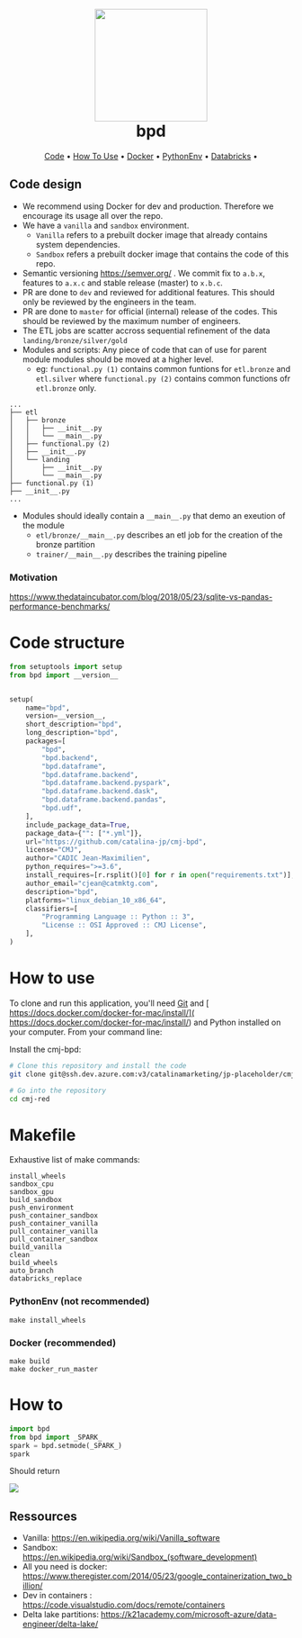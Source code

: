 
<h1 align="center">
  <br>
  <img src="https://drive.google.com/uc?id=1IadQpNk2653aaflkXL-EBxJDWX43l0KP" width="200">
  <br>
    bpd
  <br>
</h1>

<p align="center">
  <a href="#code-structure">Code</a> •
  <a href="#how-to-use">How To Use</a> •
  <a href="#docker">Docker</a> •
  <a href="#PythonEnv">PythonEnv</a> •
  <a href="#Databricks">Databricks</a> •


## Code design
* We recommend using Docker for dev and production. Therefore we encourage its usage all over the repo.
* We have a `vanilla` and `sandbox` environment. 
  * `Vanilla` refers to a prebuilt docker image that already contains system dependencies.
  * `Sandbox` refers a prebuilt docker image that contains the code of this repo.
* Semantic versioning https://semver.org/ . We commit fix to `a.b.x`, features to `a.x.c` and stable release (master) to `x.b.c`. 
* PR are done to `dev` and reviewed for additional features. This should only be reviewed by the engineers in the team.
* PR are done to `master` for official (internal) release of the codes. This should be reviewed by the maximum number of engineers.   
* The ETL jobs are scatter accross sequential refinement of the data `landing/bronze/silver/gold` 
* Modules and scripts: Any piece of code that can of use for parent module modules should be moved at a higher level. 
  * eg: `functional.py (1)`  contains common funtions for `etl.bronze` and `etl.silver` where `functional.py (2)` contains common functions ofr `etl.bronze` only.
```
...
├── etl
│   ├── bronze
│   │   ├── __init__.py
│   │   └── __main__.py
│   ├── functional.py (2)
│   ├── __init__.py
│   └── landing
│       ├── __init__.py
│       └── __main__.py
├── functional.py (1)
├── __init__.py
...
```
* Modules should ideally contain a `__main__.py` that demo an exeution of the module
  * `etl/bronze/__main__.py` describes an etl job for the creation of the bronze partition
  * `trainer/__main__.py` describes the training pipeline



### Motivation
https://www.thedataincubator.com/blog/2018/05/23/sqlite-vs-pandas-performance-benchmarks/

# Code structure
```python
from setuptools import setup
from bpd import __version__


setup(
    name="bpd",
    version=__version__,
    short_description="bpd",
    long_description="bpd",
    packages=[
        "bpd",
        "bpd.backend",
        "bpd.dataframe",
        "bpd.dataframe.backend",
        "bpd.dataframe.backend.pyspark",
        "bpd.dataframe.backend.dask",
        "bpd.dataframe.backend.pandas",
        "bpd.udf",
    ],
    include_package_data=True,
    package_data={"": ["*.yml"]},
    url="https://github.com/catalina-jp/cmj-bpd",
    license="CMJ",
    author="CADIC Jean-Maximilien",
    python_requires=">=3.6",
    install_requires=[r.rsplit()[0] for r in open("requirements.txt")],
    author_email="cjean@catmktg.com",
    description="bpd",
    platforms="linux_debian_10_x86_64",
    classifiers=[
        "Programming Language :: Python :: 3",
        "License :: OSI Approved :: CMJ License",
    ],
)

```


# How to use
To clone and run this application, you'll need [Git](https://git-scm.com) and [ https://docs.docker.com/docker-for-mac/install/]( https://docs.docker.com/docker-for-mac/install/) and Python installed on your computer. 
From your command line:

Install the cmj-bpd:
```bash
# Clone this repository and install the code
git clone git@ssh.dev.azure.com:v3/catalinamarketing/jp-placeholder/cmj-bpd

# Go into the repository
cd cmj-red
```

# Makefile
Exhaustive list of make commands:
```
install_wheels
sandbox_cpu
sandbox_gpu
build_sandbox
push_environment
push_container_sandbox
push_container_vanilla
pull_container_vanilla
pull_container_sandbox
build_vanilla
clean
build_wheels
auto_branch 
databricks_replace
```
### PythonEnv (not recommended)
```
make install_wheels
``` 

### Docker (recommended)
```shell
make build
make docker_run_master
```

# How to 
```python
import bpd
from bpd import _SPARK_
spark = bpd.setmode(_SPARK_)
spark
```
Should return

<img src="https://raw.githubusercontent.com/JeanMaximilienCadic/bpd/master/imgs/spark.png?token=GHSAT0AAAAAABYVEVSPP6P4BB7MWX6ZTOZCYZFQUFA">


## Ressources
* Vanilla:  https://en.wikipedia.org/wiki/Vanilla_software
* Sandbox: https://en.wikipedia.org/wiki/Sandbox_(software_development)
* All you need is docker: https://www.theregister.com/2014/05/23/google_containerization_two_billion/
* Dev in containers : https://code.visualstudio.com/docs/remote/containers
* Delta lake partitions: https://k21academy.com/microsoft-azure/data-engineer/delta-lake/